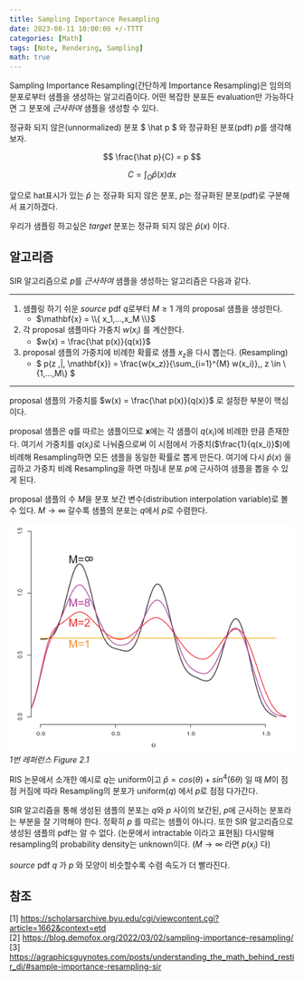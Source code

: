 ```yaml
---
title: Sampling Importance Resampling
date: 2023-08-11 10:00:00 +/-TTTT
categories: [Math]
tags: [Note, Rendering, Sampling]  
math: true
---
```


Sampling Importance Resampling(간단하게 Importance Resampling)은 임의의 분포로부터 샘플을 생성하는 알고리즘이다. 어떤 복잡한 분포든 evaluation만 가능하다면 그 분포에 _근사하여_ 샘플을 생성할 수 있다.

정규화 되지 않은(unnormalized) 분포 $ \hat p $ 와 정규화된 분포(pdf) $p$를 생각해 보자.

$$ \frac{\hat p}{C} = p $$

$$ C = \int_{\Omega} \hat p(x) dx $$

앞으로 hat표시가 있는 $\hat p$ 는 정규화 되지 않은 분포, $p$는 정규화된 분포(pdf)로 구분해서 표기하겠다.

우리가 샘플링 하고싶은 _target_ 분포는 정규화 되지 않은 $\hat p(x)$ 이다.

## 알고리즘

SIR 알고리즘으로 $p$를 _근사하여_ 샘플을 생성하는 알고리즘은 다음과 같다.

---

1. 샘플링 하기 쉬운 _source_ pdf $q$로부터 $M \ge 1$ 개의 proposal 샘플을 생성한다.
    - $\mathbf{x} = \\{ x_1,...,x_M \\}$
2. 각 proposal 샘플마다 가충치 $w(x_i)$ 를 계산한다.
    - $w(x) = \frac{\hat p(x)}{q(x)}$
3. proposal 샘플의 가중치에 비례한 확률로 샘플 $x_z$을 다시 뽑는다. (Resampling)
    - $ p(z \,\|\, \mathbf{x}) = \frac{w(x_z)}{\sum_{i=1}^{M} w(x_i)},\, z \in \\{1,...,M\\} $

---

proposal 샘플의 가중치를 $w(x) = \frac{\hat p(x)}{q(x)}$ 로 설정한 부분이 핵심이다.

proposal 샘플은 $q$를 따르는 샘플이므로 $\mathbf{x}$에는 각 샘플이 $q(x_i)$에 비례한 만큼 존재한다. 여기서 가중치를 $q(x_i)$로 나눠줌으로써 이 시점에서 가중치($\frac{1}{q(x_i)}$)에 비례해 Resampling하면 모든 샘플을 동일한 확률로 뽑게 만든다. 여기에 다시 $\hat p(x)$ 을 곱하고 가중치 비례 Resampling을 하면 마침내 분포 $p$에 근사하여 샘플을 뽑을 수 있게 된다.

proposal 샘플의 수 $M$을 분포 보간 변수(distribution interpolation variable)로 볼 수 있다. $M \rightarrow \infty$ 갈수록 샘플의 분포는 $q$에서 $p$로 수렴한다.

![sir](/assets/img/sir/sir.png) _1번 레퍼런스 Figure 2.1_

RIS 논문에서 소개한 예시로 $q$는 uniform이고 $\hat p = cos(\theta) + sin^4(6\theta)$ 일 때 $M$이 점점 커짐에 따라 Resampling의 분포가 uniform($q$) 에서 $p$로 점점 다가간다.

SIR 알고리즘을 통해 생성된 샘플의 분포는 $q$와 $p$ 사이의 보간된, $p$에 근사하는 분포라는 부분을 잘 기억해야 한다. 정확히 $p$ 를 따르는 샘플이 아니다. 또한 SIR 알고리즘으로 생성된 샘플의 pdf는 알 수 없다. (논문에서 intractable 이라고 표현됨) 다시말해 resampling의 probability density는 unknown이다. ($M \rightarrow \infty$ 라면 $p(x_i)$ 다)

_source_ pdf $q$ 가 $p$ 와 모양이 비슷할수록 수렴 속도가 더 빨라진다.

## 참조

[1] <https://scholarsarchive.byu.edu/cgi/viewcontent.cgi?article=1662&context=etd>  
[2] <https://blog.demofox.org/2022/03/02/sampling-importance-resampling/>  
[3] <https://agraphicsguynotes.com/posts/understanding_the_math_behind_restir_di/#sample-importance-resampling-sir>
